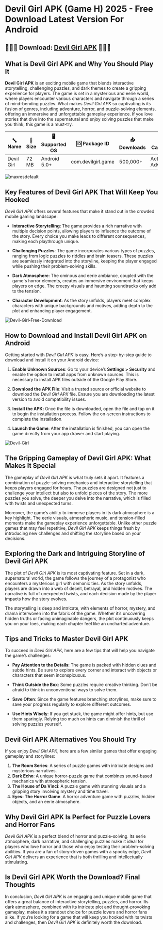 # Devil Girl APK (Game H) 2025 - Free Download Latest Version For Android

## 🙎🙎🙎 Download: [Devil Girl APK](https://bom.so/322iw7) 🙎🙎🙎

## What is Devil Girl APK and Why You Should Play It

**Devil Girl APK** is an exciting mobile game that blends interactive storytelling, challenging puzzles, and dark themes to create a gripping experience for players. The game is set in a mysterious and eerie world, where players encounter various characters and navigate through a series of mind-bending puzzles. What makes *Devil Girl APK* so captivating is its fusion of genres, including adventure, horror, and puzzle-solving elements, offering an immersive and unforgettable gameplay experience. If you love stories that dive into the supernatural and enjoy solving puzzles that make you think, this game is a must-try.

| **🔤 Name**       | **📏 Size** | **🖥️ Supported OS** | **🆔 Package ID**        | **📥 Downloads** | **🏷️ Category**    | **🕒 Last Update** |
|-------------------|-------------|----------------------|--------------------------|------------------|--------------------|--------------------|
| Devil Girl       | 72 MB       | Android 5.0+         | com.devilgirl.game       | 500,000+         | Action, Adventure  | 2024-11-24         |

![maxresdefault](https://github.com/user-attachments/assets/e4193983-797a-4daf-9806-f1bedf62f9e3)

## Key Features of Devil Girl APK That Will Keep You Hooked

*Devil Girl APK* offers several features that make it stand out in the crowded mobile gaming landscape:

- **Interactive Storytelling**: The game provides a rich narrative with multiple decision points, allowing players to influence the outcome of the story. Every choice you make leads to different consequences, making each playthrough unique.
  
- **Challenging Puzzles**: The game incorporates various types of puzzles, ranging from logic puzzles to riddles and brain teasers. These puzzles are seamlessly integrated into the storyline, keeping the player engaged while pushing their problem-solving skills.
  
- **Dark Atmosphere**: The ominous and eerie ambiance, coupled with the game's horror elements, creates an immersive environment that keeps players on edge. The creepy visuals and haunting soundtracks only add to the tension.
  
- **Character Development**: As the story unfolds, players meet complex characters with unique backgrounds and motives, adding depth to the plot and enhancing player engagement.

![Devil-Girl-Free-Download](https://github.com/user-attachments/assets/daba23e0-d19b-40d1-9876-bfe45f874f92)

## How to Download and Install Devil Girl APK on Android

Getting started with *Devil Girl APK* is easy. Here’s a step-by-step guide to download and install it on your Android device:

1. **Enable Unknown Sources**: Go to your device’s **Settings > Security** and enable the option to install apps from unknown sources. This is necessary to install APK files outside of the Google Play Store.
  
2. **Download the APK File**: Visit a trusted source or official website to download the *Devil Girl APK* file. Ensure you are downloading the latest version to avoid compatibility issues.

3. **Install the APK**: Once the file is downloaded, open the file and tap on it to begin the installation process. Follow the on-screen instructions to complete the installation.

4. **Launch the Game**: After the installation is finished, you can open the game directly from your app drawer and start playing.

![Devil-Girl](https://github.com/user-attachments/assets/adf48543-bc5e-4b85-ac3c-d8a80e31816b)

## The Gripping Gameplay of Devil Girl APK: What Makes It Special

The gameplay of *Devil Girl APK* is what truly sets it apart. It features a combination of puzzle-solving mechanics and interactive storytelling that keeps players engaged for hours. The puzzles are designed not just to challenge your intellect but also to unfold pieces of the story. The more puzzles you solve, the deeper you delve into the narrative, which is filled with twists and unexpected turns.

Moreover, the game’s ability to immerse players in its dark atmosphere is a key highlight. The eerie visuals, atmospheric music, and tension-filled moments make the gameplay experience unforgettable. Unlike other puzzle games that may feel repetitive, *Devil Girl APK* keeps things fresh by introducing new challenges and shifting the storyline based on your decisions.

## Exploring the Dark and Intriguing Storyline of Devil Girl APK

The plot of *Devil Girl APK* is its most captivating feature. Set in a dark, supernatural world, the game follows the journey of a protagonist who encounters a mysterious girl with demonic ties. As the story unfolds, players are drawn into a web of deceit, betrayal, and hidden motives. The narrative is full of unexpected twists, and each decision made by the player impacts how the story evolves.

The storytelling is deep and intricate, with elements of horror, mystery, and drama interwoven into the fabric of the game. Whether it’s uncovering hidden truths or facing unimaginable dangers, the plot continuously keeps you on your toes, making each chapter feel like an uncharted adventure.

## Tips and Tricks to Master Devil Girl APK

To succeed in *Devil Girl APK*, here are a few tips that will help you navigate the game’s challenges:

- **Pay Attention to the Details**: The game is packed with hidden clues and subtle hints. Be sure to explore every corner and interact with objects or characters that seem inconspicuous.
  
- **Think Outside the Box**: Some puzzles require creative thinking. Don’t be afraid to think in unconventional ways to solve them.

- **Save Often**: Since the game features branching storylines, make sure to save your progress regularly to explore different outcomes.

- **Use Hints Wisely**: If you get stuck, the game might offer hints, but use them sparingly. Relying too much on hints can diminish the thrill of solving puzzles yourself.

## Devil Girl APK Alternatives You Should Try

If you enjoy *Devil Girl APK*, here are a few similar games that offer engaging gameplay and storylines:

1. **The Room Series**: A series of puzzle games with intricate designs and mysterious narratives.
2. **Dark Echo**: A unique horror-puzzle game that combines sound-based mechanics with atmospheric tension.
3. **The House of Da Vinci**: A puzzle game with stunning visuals and a gripping story involving mystery and time travel.
4. **Eyes: The Horror Game**: A horror adventure game with puzzles, hidden objects, and an eerie atmosphere.

## Why Devil Girl APK Is Perfect for Puzzle Lovers and Horror Fans

*Devil Girl APK* is a perfect blend of horror and puzzle-solving. Its eerie atmosphere, dark narrative, and challenging puzzles make it ideal for players who love horror and those who enjoy testing their problem-solving abilities. If you are a fan of story-driven games with a spooky edge, *Devil Girl APK* delivers an experience that is both thrilling and intellectually stimulating.

## Is Devil Girl APK Worth the Download? Final Thoughts

In conclusion, *Devil Girl APK* is an engaging and unique mobile game that offers a great balance of interactive storytelling, puzzles, and horror. Its dark atmosphere, combined with its intricate plot and thought-provoking gameplay, makes it a standout choice for puzzle lovers and horror fans alike. If you’re looking for a game that will keep you hooked with its twists and challenges, then *Devil Girl APK* is definitely worth the download.
